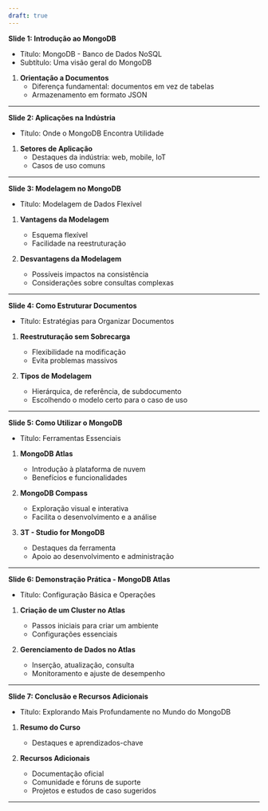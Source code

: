 ```yaml
---
draft: true
---
```



**Slide 1: Introdução ao MongoDB**

- Título: MongoDB - Banco de Dados NoSQL
- Subtítulo: Uma visão geral do MongoDB

1. **Orientação a Documentos**
    - Diferença fundamental: documentos em vez de tabelas
    - Armazenamento em formato JSON

---

**Slide 2: Aplicações na Indústria**

- Título: Onde o MongoDB Encontra Utilidade

1. **Setores de Aplicação**
    - Destaques da indústria: web, mobile, IoT
    - Casos de uso comuns

---

**Slide 3: Modelagem no MongoDB**

- Título: Modelagem de Dados Flexível

1. **Vantagens da Modelagem**
    
    - Esquema flexível
    - Facilidade na reestruturação
2. **Desvantagens da Modelagem**
    
    - Possíveis impactos na consistência
    - Considerações sobre consultas complexas

---

**Slide 4: Como Estruturar Documentos**

- Título: Estratégias para Organizar Documentos

1. **Reestruturação sem Sobrecarga**
    
    - Flexibilidade na modificação
    - Evita problemas massivos
2. **Tipos de Modelagem**
    
    - Hierárquica, de referência, de subdocumento
    - Escolhendo o modelo certo para o caso de uso

---

**Slide 5: Como Utilizar o MongoDB**

- Título: Ferramentas Essenciais

1. **MongoDB Atlas**
    
    - Introdução à plataforma de nuvem
    - Benefícios e funcionalidades
2. **MongoDB Compass**
    
    - Exploração visual e interativa
    - Facilita o desenvolvimento e a análise
3. **3T - Studio for MongoDB**
    
    - Destaques da ferramenta
    - Apoio ao desenvolvimento e administração

---

**Slide 6: Demonstração Prática - MongoDB Atlas**

- Título: Configuração Básica e Operações

1. **Criação de um Cluster no Atlas**
    
    - Passos iniciais para criar um ambiente
    - Configurações essenciais
2. **Gerenciamento de Dados no Atlas**
    
    - Inserção, atualização, consulta
    - Monitoramento e ajuste de desempenho

---

**Slide 7: Conclusão e Recursos Adicionais**

- Título: Explorando Mais Profundamente no Mundo do MongoDB

1. **Resumo do Curso**
    
    - Destaques e aprendizados-chave
2. **Recursos Adicionais**
    
    - Documentação oficial
    - Comunidade e fóruns de suporte
    - Projetos e estudos de caso sugeridos

---
